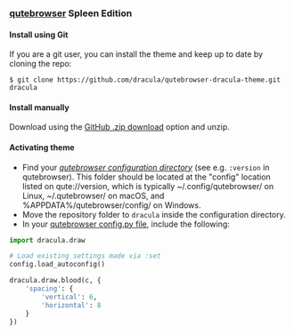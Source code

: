 ### [qutebrowser](https://www.qutebrowser.org/) Spleen Edition

#### Install using Git

If you are a git user, you can install the theme and keep up to date by cloning the repo:

    $ git clone https://github.com/dracula/qutebrowser-dracula-theme.git dracula

#### Install manually

Download using the [GitHub .zip download](https://github.com/dracula/qutebrowser.git) option and unzip.

#### Activating theme

- Find your *[qutebrowser configuration directory](https://www.qutebrowser.org/doc/help/configuring.html#configpy)* (see e.g. `:version` in qutebrowser). This folder should be located at the "config" location listed on qute://version, which is typically ~/.config/qutebrowser/ on Linux, ~/.qutebrowser/ on macOS, and %APPDATA%/qutebrowser/config/ on Windows.
- Move the repository folder to `dracula` inside the configuration directory.
- In your [qutebrowser config.py file](https://www.qutebrowser.org/doc/help/configuring.html#configpy), include the following:

```python
import dracula.draw

# Load existing settings made via :set
config.load_autoconfig()

dracula.draw.blood(c, {
    'spacing': {
        'vertical': 6,
        'horizontal': 8
    }
})
```
